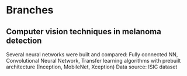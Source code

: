 # Branches

## Computer vision techniques in melanoma detection 
Several neural networks were built and compared: Fully connected NN, Convolutional Neural Network, Transfer learning algorithms with prebuilt architecture (Inception, MobileNet, Xception)
Data source: ISIC dataset 
